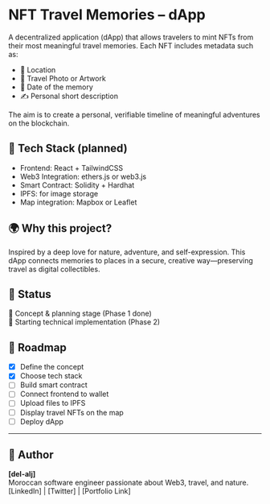 # NFT Travel Memories – dApp

A decentralized application (dApp) that allows travelers to mint NFTs from their most meaningful travel memories. Each NFT includes metadata such as:

- 📍 Location
- 📸 Travel Photo or Artwork
- 📅 Date of the memory
- ✍️ Personal short description

The aim is to create a personal, verifiable timeline of meaningful adventures on the blockchain.

## 🔧 Tech Stack (planned)
- Frontend: React + TailwindCSS
- Web3 Integration: ethers.js or web3.js
- Smart Contract: Solidity + Hardhat
- IPFS: for image storage
- Map integration: Mapbox or Leaflet

## 🌍 Why this project?
Inspired by a deep love for nature, adventure, and self-expression. This dApp connects memories to places in a secure, creative way—preserving travel as digital collectibles.

## 📌 Status
🧠 Concept & planning stage (Phase 1 done)  
🚀 Starting technical implementation (Phase 2)

## 📅 Roadmap
- [x] Define the concept
- [x] Choose tech stack
- [ ] Build smart contract
- [ ] Connect frontend to wallet
- [ ] Upload files to IPFS
- [ ] Display travel NFTs on the map
- [ ] Deploy dApp

---

## 🧠 Author
**[del-alj]**  
Moroccan software engineer passionate about Web3, travel, and nature.  
[LinkedIn] | [Twitter] | [Portfolio Link]

